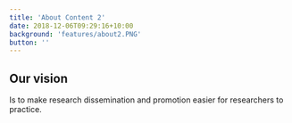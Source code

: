 ```yaml
---
title: 'About Content 2'
date: 2018-12-06T09:29:16+10:00
background: 'features/about2.PNG'
button: ''
---
```


## Our vision

Is to make research dissemination and promotion easier for researchers to practice.
